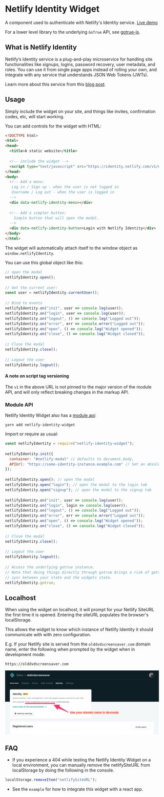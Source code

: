# Netlify Identity Widget

A component used to authenticate with Netlify's Identity service.
[Live demo](https://identity.netlify.com)

For a lower level library to the underlying `GoTrue` API, see
[gotrue-js](https://github.com/netlify/gotrue-js).

## What is Netlify Identity

Netlify’s Identity service is a plug-and-play microservice for handling site
functionalities like signups, logins, password recovery, user metadata, and
roles. You can use it from single page apps instead of rolling your own, and
integrate with any service that understands JSON Web Tokens (JWTs).

Learn more about this service from this
[blog post](https://www.netlify.com/blog/2017/09/07/introducing-built-in-identity-service-to-streamline-user-management/).

## Usage

Simply include the widget on your site, and things like invites, confirmation
codes, etc, will start working.

You can add controls for the widget with HTML:

```html
<!DOCTYPE html>
<html>
<head>
  <title>A static website</title>

  <!-- include the widget -->
  <script type="text/javascript" src="https://identity.netlify.com/v1/netlify-identity-widget.js"></script>
</head>
<body>
  <!-- Add a menu:
   Log in / Sign up - when the user is not logged in
   Username / Log out - when the user is logged in
  -->
  <div data-netlify-identity-menu></div>

  <!-- Add a simpler button:
    Simple button that will open the modal.
  -->
  <div data-netlify-identity-button>Login with Netlify Identity</div>
</body>
</html>
```

The widget will automatically attach itself to the window object as
`window.netlifyIdentity`.

You can use this global object like this:

```js
// open the modal
netlifyIdentity.open();

// Get the current user:
const user = netlifyIdentity.currentUser();

// Bind to events
netlifyIdentity.on("init", user => console.log(user));
netlifyIdentity.on("login", user => console.log(user));
netlifyIdentity.on("logout", () => console.log("Logged out"));
netlifyIdentity.on("error", err => console.error("Logged out"));
netlifyIdentity.on("open", () => console.log("Widget opened"));
netlifyIdentity.on("close", () => console.log("Widget closed"));

// Close the modal
netlifyIdentity.close();

// Logout the user
netlifyIdentity.logout();
```

#### A note on script tag versioning

The `v1` in the above URL is not pinned to the major version of the module API,
and will only reflect breaking changes in the markup API.

### Module API

Netlify Identity Widget also has a
[module api](https://www.npmjs.com/package/netlify-identity-widget):

```
yarn add netlify-identity-widget
```

Import or require as usual:

```js
const netlifyIdentity = require("netlify-identity-widget");

netlifyIdentity.init({
  container: "#netlify-modal" // defaults to document.body,
  APIUrl: "https://some-identity-instance.example.com" // Set an absolute URL for the identity endpoint
});

netlifyIdentity.open(); // open the modal
netlifyIdentity.open("login"); // open the modal to the login tab
netlifyIdentity.open("signup"); // open the modal to the signup tab

netlifyIdentity.on("init", user => console.log(user));
netlifyIdentity.on("login", login => console.log(user));
netlifyIdentity.on("logout", () => console.log("Logged out"));
netlifyIdentity.on("error", err => console.error("Logged out"));
netlifyIdentity.on("open", () => console.log("Widget opened"));
netlifyIdentity.on("close", () => console.log("Widget closed"));

// Close the modal
netlifyIdentity.close();

// Logout the user
netlifyIdentity.logout();

// Access the underlying gotrue instance.
// Note that doing things directly through gotrue brings a risk of getting out of
// sync between your state and the widgets state.
netlifyIdentity.gotrue;
```

## Localhost

When using the widget on localhost, it will prompt for your Netlify SiteURL the
first time it is opened. Entering the siteURL populates the browser's
localStorage.

This allows the widget to know which instance of Netlify Identity it should
communicate with with zero configuration.

E.g. If your Netlify site is served from the `olddvdscreensaver.com` domain
name, enter the following when prompted by the widget when in development mode:

```
https://olddvdscreensaver.com
```

![](devmode.png)

## FAQ

* If you experience a 404 while testing the Netlify Identity Widget on a local
  environment, you can manually remove the netlifySiteURL from localStorage by
  doing the following in the console.

```js
localStorage.removeItem("netlifySiteURL");
```

* See the `example` for how to integrate this widget with a react app.
